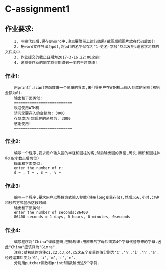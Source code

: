 # C-assignment1

## 作业要求:
        1. 写完代码后,保存到word中,注意要附带上运行结果(截图后把图片放在代码后面)!
        2. 把word文件导出为pdf,将pdf的名字保存为"1-姓名-学号"然后发到c语言学习群的文件夹中.
        3. 作业提交的截止日期为2017-3-16,22:00之前!
        4. 逾期交作业的同学将只能得到一半的平时成绩!

### 作业1:
        用printf,scanf等函数做一个简单的界面,来引导用户在ATM机上输入存款的金额(初始金额为0).
        输出和下面类似:
        ==========================
        欢迎使用ATM机
        请问您要存入的金额为: 3000       
        存款成功!您现在的余额为: 3000
        感谢使用!     
        ==========================
        
### 作业2:
        编写一个程序,要求用户输入圆的半径和圆柱的高,然后输出圆的直径,周长,面积和圆柱体积(取小数点后两位)
        输出和下面类似:
        enter the number of r:        
        d = , t = , s = , v = 

### 作业3:
        编写一个程序,要求用户以整数方式输入秒数(使用long变量存储),然后以天,小时,分钟和秒的方式显示这段时间.
        输出和下面类似:
        enter the number of seconds:86400        
        86400 seconds = 1 days, 0 hours, 0 minutes, 0seconds

### 作业4:
        编写程序将"China"译成密码,密码规律:用原来的字母后面第4个字母代替原来的字母.因此"China"应该译为"Gimre".
        注意:赋初值的方使c1,c2,c3,c4,c5这五个变量的值分别为'C','h','i','n','a'.经过运算后变为'G','i','m','r','e'.
        分别用putchar函数和printf函数输出这5个字符.

